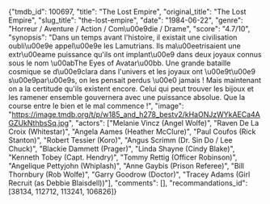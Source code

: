 {"tmdb_id": 100697, "title": "The Lost Empire", "original_title": "The Lost Empire", "slug_title": "the-lost-empire", "date": "1984-06-22", "genre": "Horreur / Aventure / Action / Com\u00e9die / Drame", "score": "4.7/10", "synopsis": "Dans un temps avant l'histoire, il existait une civilisation oubli\u00e9e appel\u00e9e les Lamutrians.  Ils ma\u00eetrisaient une extr\u00eame puissance qu'ils ont implant\u00e9 dans deux joyaux connus sous le nom \u00abThe Eyes of Avatar\u00bb. Une grande bataille cosmique se d\u00e9clara dans l'univers et les joyaux ont \u00e9t\u00e9 s\u00e9par\u00e9s, on les pensait perdus \u00e0 jamais !  Mais maintenant on a la certitude qu'ils existent encore. Celui qui peut trouver les bijoux et les ramener ensemble gouvernera avec une puissance absolue. Que la course entre le bien et le mal commence !", "image": "https://image.tmdb.org/t/p/w185_and_h278_bestv2/kHaONJzWYkAECa4AGZUkNthbsSq.jpg", "actors": ["Melanie Vincz (Angel Wolfe)", "Raven De La Croix (Whitestar)", "Angela Aames (Heather McClure)", "Paul Coufos (Rick Stanton)", "Robert Tessier (Koro)", "Angus Scrimm (Dr. Sin Do / Lee Chuck)", "Blackie Dammett (Prager)", "Linda Shayne (Cindy Blake)", "Kenneth Tobey (Capt. Hendry)", "Tommy Rettig (Officer Robinson)", "Angelique Pettyjohn (Whiplash)", "Anne Gaybis (Prison Referee)", "Bill Thornbury (Rob Wolfe)", "Garry Goodrow (Doctor)", "Tracey Adams (Girl Recruit (as Debbie Blaisdell))"], "comments": [], "recommandations_id": [38134, 112712, 113241, 106826]}